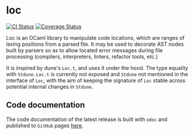 # loc

[![CI Status](https://github.com/mbarbin/loc/workflows/ci/badge.svg)](https://github.com/mbarbin/loc/actions/workflows/ci.yml)
[![Coverage Status](https://coveralls.io/repos/github/mbarbin/loc/badge.svg?branch=main)](https://coveralls.io/github/mbarbin/loc?branch=main)

Loc is an OCaml library to manipulate code locations, which are ranges of lexing positions from a parsed file. It may be used to decorate AST nodes built by parsers so as to allow located error messages during file processing (compilers, interpreters, linters, refactor tools, etc.)

It is inspired by dune's `Loc.t`, and uses it under the hood. The type equality with `Stdune.Loc.t` is currently not exposed and `Stdune` not mentioned in the interface of `Loc`, with the aim of keeping the signature of `Loc` stable across potential internal changes in `Stdune`.

## Code documentation

The code documentation of the latest release is built with `odoc` and published to `GitHub` pages [here](https://mbarbin.github.io/loc).
